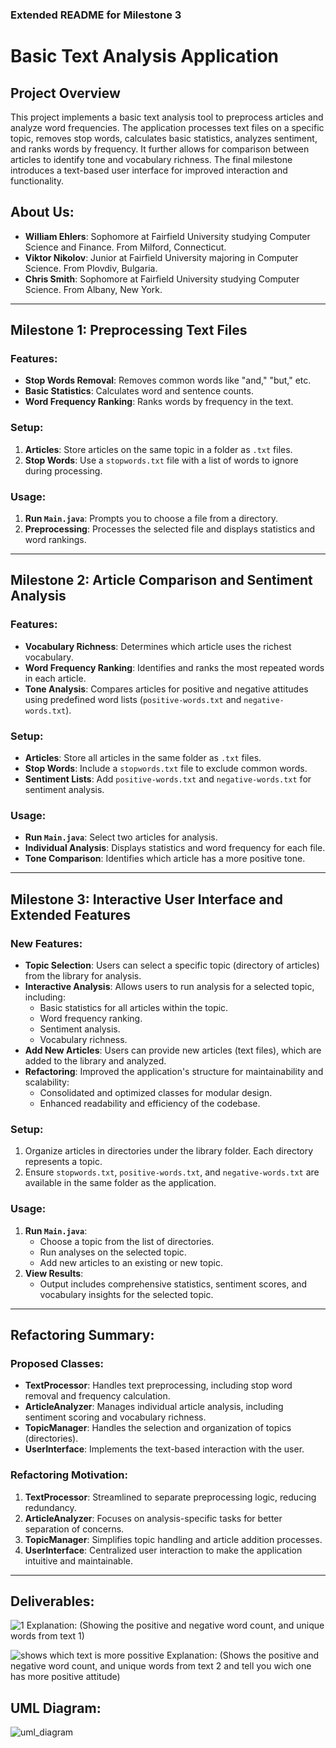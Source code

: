 ### Extended README for Milestone 3

# Basic Text Analysis Application

## Project Overview
This project implements a basic text analysis tool to preprocess articles and analyze word frequencies. The application processes text files on a specific topic, removes stop words, calculates basic statistics, analyzes sentiment, and ranks words by frequency. It further allows for comparison between articles to identify tone and vocabulary richness. The final milestone introduces a text-based user interface for improved interaction and functionality.

## About Us:
- **William Ehlers**: Sophomore at Fairfield University studying Computer Science and Finance. From Milford, Connecticut.
- **Viktor Nikolov**: Junior at Fairfield University majoring in Computer Science. From Plovdiv, Bulgaria.
- **Chris Smith**: Sophomore at Fairfield University studying Computer Science. From Albany, New York.

---

## Milestone 1: Preprocessing Text Files

### Features:
- **Stop Words Removal**: Removes common words like "and," "but," etc.
- **Basic Statistics**: Calculates word and sentence counts.
- **Word Frequency Ranking**: Ranks words by frequency in the text.

### Setup:
1. **Articles**: Store articles on the same topic in a folder as `.txt` files.
2. **Stop Words**: Use a `stopwords.txt` file with a list of words to ignore during processing.

### Usage:
1. **Run `Main.java`**: Prompts you to choose a file from a directory.
2. **Preprocessing**: Processes the selected file and displays statistics and word rankings.

---

## Milestone 2: Article Comparison and Sentiment Analysis

### Features:
- **Vocabulary Richness**: Determines which article uses the richest vocabulary.
- **Word Frequency Ranking**: Identifies and ranks the most repeated words in each article.
- **Tone Analysis**: Compares articles for positive and negative attitudes using predefined word lists (`positive-words.txt` and `negative-words.txt`).

### Setup:
- **Articles**: Store all articles in the same folder as `.txt` files.
- **Stop Words**: Include a `stopwords.txt` file to exclude common words.
- **Sentiment Lists**: Add `positive-words.txt` and `negative-words.txt` for sentiment analysis.

### Usage:
- **Run `Main.java`**: Select two articles for analysis.
- **Individual Analysis**: Displays statistics and word frequency for each file.
- **Tone Comparison**: Identifies which article has a more positive tone.

---

## Milestone 3: Interactive User Interface and Extended Features

### New Features:
- **Topic Selection**: Users can select a specific topic (directory of articles) from the library for analysis.
- **Interactive Analysis**: Allows users to run analysis for a selected topic, including:
  - Basic statistics for all articles within the topic.
  - Word frequency ranking.
  - Sentiment analysis.
  - Vocabulary richness.
- **Add New Articles**: Users can provide new articles (text files), which are added to the library and analyzed.
- **Refactoring**: Improved the application's structure for maintainability and scalability:
  - Consolidated and optimized classes for modular design.
  - Enhanced readability and efficiency of the codebase.

### Setup:
1. Organize articles in directories under the library folder. Each directory represents a topic.
2. Ensure `stopwords.txt`, `positive-words.txt`, and `negative-words.txt` are available in the same folder as the application.

### Usage:
1. **Run `Main.java`**:
   - Choose a topic from the list of directories.
   - Run analyses on the selected topic.
   - Add new articles to an existing or new topic.
2. **View Results**:
   - Output includes comprehensive statistics, sentiment scores, and vocabulary insights for the selected topic.

---

## Refactoring Summary:
### Proposed Classes:
- **TextProcessor**: Handles text preprocessing, including stop word removal and frequency calculation.
- **ArticleAnalyzer**: Manages individual article analysis, including sentiment scoring and vocabulary richness.
- **TopicManager**: Handles the selection and organization of topics (directories).
- **UserInterface**: Implements the text-based interaction with the user.

### Refactoring Motivation:
1. **TextProcessor**: Streamlined to separate preprocessing logic, reducing redundancy.
2. **ArticleAnalyzer**: Focuses on analysis-specific tasks for better separation of concerns.
3. **TopicManager**: Simplifies topic handling and article addition processes.
4. **UserInterface**: Centralized user interaction to make the application intuitive and maintainable.

---

## Deliverables:
![1](https://github.com/user-attachments/assets/d42691ab-ad55-4151-ae64-a042558f37c2) 
Explanation: (Showing the positive and negative word count, and unique words from text 1)

![shows which text is more possitive](https://github.com/user-attachments/assets/6bb35960-662c-4b92-8dd0-5fa71e349dea)
Explanation: (Shows the positive and negative word count, and unique words from text 2 and tell you wich one has more positive attitude) 

## UML Diagram: 
![uml_diagram](https://github.com/user-attachments/assets/651088f0-ef8c-469b-9710-c7e205cd4ded)
